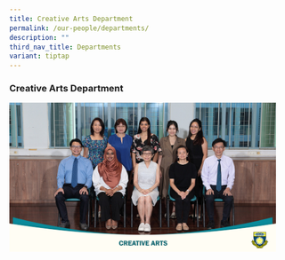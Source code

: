 ```yaml
---
title: Creative Arts Department
permalink: /our-people/departments/
description: ""
third_nav_title: Departments
variant: tiptap
---
```

<h3><strong>Creative Arts Department</strong></h3>
<p></p>
<div class="isomer-image-wrapper">
<img style="width: 95%;" height="auto" width="100%" alt="Creative Arts Department 2024" src="/images/Our People/School Departments/Creative_Arts_Department_24.jpg">
</div>
<p></p>